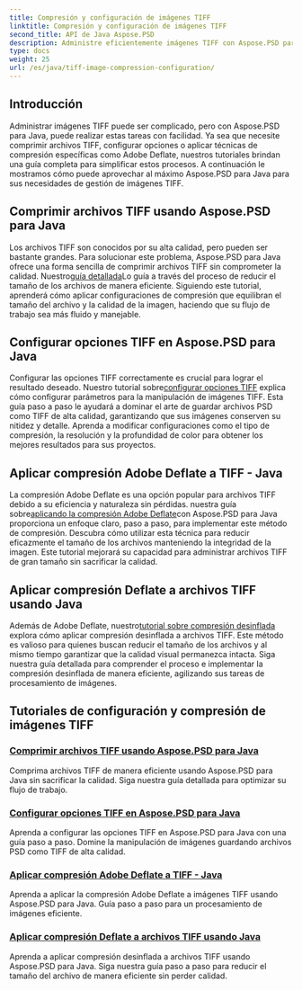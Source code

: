 ```yaml
---
title: Compresión y configuración de imágenes TIFF
linktitle: Compresión y configuración de imágenes TIFF
second_title: API de Java Aspose.PSD
description: Administre eficientemente imágenes TIFF con Aspose.PSD para Java. Aprenda a comprimir, configurar y aplicar la compresión Adobe Deflate a archivos TIFF con nuestros tutoriales paso a paso.
type: docs
weight: 25
url: /es/java/tiff-image-compression-configuration/
---
```

## Introducción

Administrar imágenes TIFF puede ser complicado, pero con Aspose.PSD para Java, puede realizar estas tareas con facilidad. Ya sea que necesite comprimir archivos TIFF, configurar opciones o aplicar técnicas de compresión específicas como Adobe Deflate, nuestros tutoriales brindan una guía completa para simplificar estos procesos. A continuación le mostramos cómo puede aprovechar al máximo Aspose.PSD para Java para sus necesidades de gestión de imágenes TIFF.

## Comprimir archivos TIFF usando Aspose.PSD para Java

 Los archivos TIFF son conocidos por su alta calidad, pero pueden ser bastante grandes. Para solucionar este problema, Aspose.PSD para Java ofrece una forma sencilla de comprimir archivos TIFF sin comprometer la calidad. Nuestro[guía detallada](./compress-tiff-files/)Lo guía a través del proceso de reducir el tamaño de los archivos de manera eficiente. Siguiendo este tutorial, aprenderá cómo aplicar configuraciones de compresión que equilibran el tamaño del archivo y la calidad de la imagen, haciendo que su flujo de trabajo sea más fluido y manejable.

## Configurar opciones TIFF en Aspose.PSD para Java

 Configurar las opciones TIFF correctamente es crucial para lograr el resultado deseado. Nuestro tutorial sobre[configurar opciones TIFF](./configure-tiff-options/) explica cómo configurar parámetros para la manipulación de imágenes TIFF. Esta guía paso a paso le ayudará a dominar el arte de guardar archivos PSD como TIFF de alta calidad, garantizando que sus imágenes conserven su nitidez y detalle. Aprenda a modificar configuraciones como el tipo de compresión, la resolución y la profundidad de color para obtener los mejores resultados para sus proyectos.

## Aplicar compresión Adobe Deflate a TIFF - Java

 La compresión Adobe Deflate es una opción popular para archivos TIFF debido a su eficiencia y naturaleza sin pérdidas. nuestra guía sobre[aplicando la compresión Adobe Deflate](./apply-adobe-deflate-compression-tiff/)con Aspose.PSD para Java proporciona un enfoque claro, paso a paso, para implementar este método de compresión. Descubra cómo utilizar esta técnica para reducir eficazmente el tamaño de los archivos manteniendo la integridad de la imagen. Este tutorial mejorará su capacidad para administrar archivos TIFF de gran tamaño sin sacrificar la calidad.

## Aplicar compresión Deflate a archivos TIFF usando Java

 Además de Adobe Deflate, nuestro[tutorial sobre compresión desinflada](./apply-deflate-compression-tiff-files/) explora cómo aplicar compresión desinflada a archivos TIFF. Este método es valioso para quienes buscan reducir el tamaño de los archivos y al mismo tiempo garantizar que la calidad visual permanezca intacta. Siga nuestra guía detallada para comprender el proceso e implementar la compresión desinflada de manera eficiente, agilizando sus tareas de procesamiento de imágenes.

## Tutoriales de configuración y compresión de imágenes TIFF
### [Comprimir archivos TIFF usando Aspose.PSD para Java](./compress-tiff-files/)
Comprima archivos TIFF de manera eficiente usando Aspose.PSD para Java sin sacrificar la calidad. Siga nuestra guía detallada para optimizar su flujo de trabajo.
### [Configurar opciones TIFF en Aspose.PSD para Java](./configure-tiff-options/)
Aprenda a configurar las opciones TIFF en Aspose.PSD para Java con una guía paso a paso. Domine la manipulación de imágenes guardando archivos PSD como TIFF de alta calidad.
### [Aplicar compresión Adobe Deflate a TIFF - Java](./apply-adobe-deflate-compression-tiff/)
Aprenda a aplicar la compresión Adobe Deflate a imágenes TIFF usando Aspose.PSD para Java. Guía paso a paso para un procesamiento de imágenes eficiente.
### [Aplicar compresión Deflate a archivos TIFF usando Java](./apply-deflate-compression-tiff-files/)
Aprenda a aplicar compresión desinflada a archivos TIFF usando Aspose.PSD para Java. Siga nuestra guía paso a paso para reducir el tamaño del archivo de manera eficiente sin perder calidad.